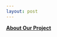 ```yaml
---
layout: post
---
```


[**About Our Project**](https://github.com/18-1-SKKU-OSS/kotlin/blob/master/ReadMe(KR).md)